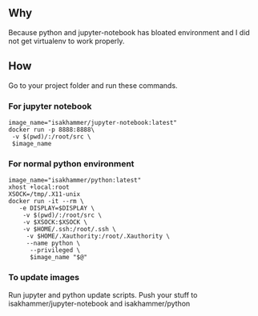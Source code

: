 
## Why
Because python and jupyter-notebook has bloated environment and I did not get virtualenv to work properly.

## How
Go to your project folder and run these commands.

### For jupyter notebook
```
image_name="isakhammer/jupyter-notebook:latest"
docker run -p 8888:8888\
 -v $(pwd)/:/root/src \
 $image_name
```

### For normal python environment
```
image_name="isakhammer/python:latest"
xhost +local:root
XSOCK=/tmp/.X11-unix
docker run -it --rm \
   -e DISPLAY=$DISPLAY \
    -v $(pwd)/:/root/src \
    -v $XSOCK:$XSOCK \
    -v $HOME/.ssh:/root/.ssh \
     -v $HOME/.Xauthority:/root/.Xauthority \
     --name python \
      --privileged \
      $image_name "$@"
```

### To update images
Run jupyter and python update scripts.
Push your stuff to isakhammer/jupyter-notebook and isakhammer/python
